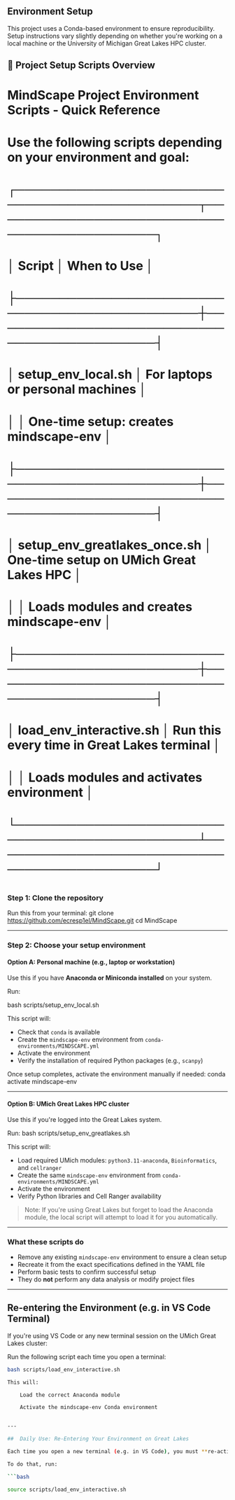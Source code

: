 ##  Environment Setup

This project uses a Conda-based environment to ensure reproducibility. Setup instructions vary slightly depending on whether you're working on a local machine or the University of Michigan Great Lakes HPC cluster.

## 📁 Project Setup Scripts Overview
# MindScape Project Environment Scripts - Quick Reference
#
# Use the following scripts depending on your environment and goal:
#
# ┌──────────────────────────────────────────────┬────────────────────────────────────────────┐
# │ Script                                       │ When to Use                                 │
# ├──────────────────────────────────────────────┼────────────────────────────────────────────┤
# │ setup_env_local.sh                          │ For laptops or personal machines            │
# │                                              │ One-time setup: creates mindscape-env       │
# ├──────────────────────────────────────────────┼────────────────────────────────────────────┤
# │ setup_env_greatlakes_once.sh                │ One-time setup on UMich Great Lakes HPC     │
# │                                              │ Loads modules and creates mindscape-env     │
# ├──────────────────────────────────────────────┼────────────────────────────────────────────┤
# │ load_env_interactive.sh                     │ Run this every time in Great Lakes terminal │
# │                                              │ Loads modules and activates environment     │
# └──────────────────────────────────────────────┴────────────────────────────────────────────┘
#
### Step 1: Clone the repository

Run this from your terminal:
git clone https://github.com/ecresp1el/MindScape.git cd MindScape


---

### Step 2: Choose your setup environment

#### Option A: Personal machine (e.g., laptop or workstation)

Use this if you have **Anaconda or Miniconda installed** on your system.

Run:

bash scripts/setup_env_local.sh

This script will:
- Check that `conda` is available
- Create the `mindscape-env` environment from `conda-environments/MINDSCAPE.yml`
- Activate the environment
- Verify the installation of required Python packages (e.g., `scanpy`)

Once setup completes, activate the environment manually if needed:
conda activate mindscape-env

---

#### Option B: UMich Great Lakes HPC cluster

Use this if you're logged into the Great Lakes system.

Run:
bash scripts/setup_env_greatlakes.sh

This script will:
- Load required UMich modules: `python3.11-anaconda`, `Bioinformatics`, and `cellranger`
- Create the same `mindscape-env` environment from `conda-environments/MINDSCAPE.yml`
- Activate the environment
- Verify Python libraries and Cell Ranger availability

> Note: If you're using Great Lakes but forget to load the Anaconda module, the local script will attempt to load it for you automatically.

---

### What these scripts do

- Remove any existing `mindscape-env` environment to ensure a clean setup
- Recreate it from the exact specifications defined in the YAML file
- Perform basic tests to confirm successful setup
- They do **not** perform any data analysis or modify project files

---
## Re-entering the Environment (e.g. in VS Code Terminal)

If you're using VS Code or any new terminal session on the UMich Great Lakes cluster:

Run the following script each time you open a terminal:

```bash
bash scripts/load_env_interactive.sh

This will:

    Load the correct Anaconda module

    Activate the mindscape-env Conda environment


---

##  Daily Use: Re-Entering Your Environment on Great Lakes

Each time you open a new terminal (e.g. in VS Code), you must **re-activate** the environment.

To do that, run:

```bash

source scripts/load_env_interactive.sh




